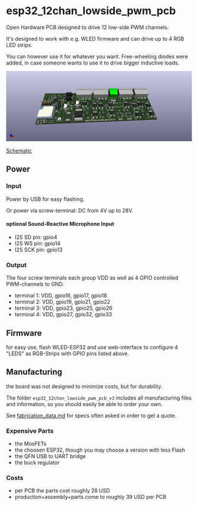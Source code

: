 # esp32_12chan_lowside_pwm_pcb

Open Hardware PCB designed to drive 12 low-side PWM channels.

It's designed to work with e.g. WLED firmware and can drive up to 4 RGB LED strips.

You can however use it for whatever you want.
Free-wheeling diodes were added, in case someone wants to use it to drive bigger inductive loads.

![img_front](renderings/pcb_esp32_wled_pwm_multichannel_front.jpg)

[Schematic](renderings/pcb_esp32_wled_pwm_multichannel.pdf)

## Power

### Input

Power by USB for easy flashing.

Or power via screw-terminal: DC from 4V up to 28V.

#### optional Sound-Reactive Microphone Input

- I2S SD pin: gpio4
- I2S WS pin: gpio14
- I2S SCK pin: gpio13

### Output

The four screw terminals each group VDD as well as 4 GPIO controlled PWM-channels to GND.

- terminal 1: VDD, gpio16, gpio17, gpio18
- terminal 2: VDD, gpio19, gpio21, gpio22
- terminal 3: VDD, gpio23, gpio25, gpio26
- terminal 4: VDD, gpio27, gpio32, gpio33

## Firmware

for easy use, flash WLED-ESP32 and use web-interface to configure
4 "LEDS" as RGB-Strips with GPIO pins listed above.

## Manufacturing

the board was not designed to minimize costs, but for durability.

The folder `esp32_12chan_lowside_pwm_pcb_v3` includes all manufacturing files and information,
so you should easily be able to order your own.

See [fabrication_data.md](esp32_12chan_lowside_pwm_pcb_v3/fabrication_data.md) for specs often asked in order to get a quote.

### Expensive Parts
- the MosFETs
- the choosen ESP32, though you may choose a version with less Flash
- the QFN USB to UART bridge
- the buck regulator

### Costs

- per PCB the parts cost roughly 28 USD
- production+assembly+parts come to roughly 39 USD per PCB

